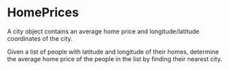 # HomePrices

A city object contains an average home price and longitude/latitude coordinates of the city.

Given a list of people with latitude and longitude of their homes, determine the average home price of the people in the list by finding their nearest city.

